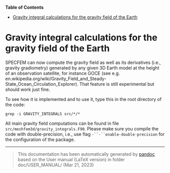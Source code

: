 **Table of Contents**

- [Gravity integral calculations for the gravity field of the Earth](#gravity-integral-calculations-for-the-gravity-field-of-the-earth)

Gravity integral calculations for the gravity field of the Earth
================================================================

SPECFEM can now compute the gravity field as well as its derivatives (i.e., gravity gradiometry) generated by any given 3D Earth model at the height of an observation satellite, for instance GOCE (see e.g. en.wikipedia.org/wiki/Gravity_Field_and_Steady-State_Ocean_Circulation_Explorer). That feature is still experimental but should work just fine.

To see how it is implemented and to use it, type this in the root directory of the code:

    grep -i GRAVITY_INTEGRALS src/*/*

All main gravity field computations can be found in file `src/meshfem3d/gravity_integrals.F90`. Please make sure you compile the code with double-precision, i.e., use flag `-``-``enable-double-precision` for the configuration of the package.

-----
> This documentation has been automatically generated by [pandoc](http://www.pandoc.org)
> based on the User manual (LaTeX version) in folder doc/USER_MANUAL/
> (Mar 21, 2023)

